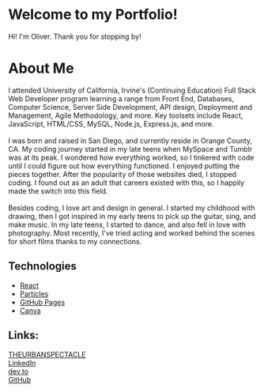# Welcome to my Portfolio!
Hi! I'm Oliver. Thank you for stopping by!<br>
# About Me
I attended University of California, Irvine's (Continuing Education) Full Stack Web Developer program learning a range from Front End, Databases, Computer Science, Server Side Development, API design, Deployment and Management, Agile Methodology, and more. Key toolsets include React, JavaScript, HTML/CSS, MySQL, Node.js, Express.js, and more.<br><br>
I was born and raised in San Diego, and currently reside in Orange County, CA. My coding journey started in my late teens when MySpace and Tumblr was at its peak. I wondered how everything worked, so I tinkered with code until I could figure out how everything functioned. I enjoyed putting the pieces together. After the popularity of those websites died, I stopped coding. I found out as an adult that careers existed with this, so I happily made the switch into this field.<br><br>
Besides coding, I love art and design in general. I started my childhood with drawing, then I got inspired in my early teens to pick up the guitar, sing, and make music. In my late teens, I started to dance, and also fell in love with photography. Most recently, I've tried acting and worked behind the scenes for short films thanks to my connections. 
## Technologies
- [React](https://reactjs.org/)
- [Particles](https://github.com/VincentGarreau/particles.js/)
- [GitHub Pages](https://pages.github.com/)
- [Canva](https://www.canva.com/)
## Links:
[THEURBANSPECTACLE](https://www.theurbanspectacle.com)<br>
[LinkedIn](https://www.linkedin.com/in/genesisgregorio)<br>
[dev.to](https://www.dev.to/theurbanspectacle)<br>
[GitHub](https://www.github.com/theurbanspectacle)<br>
